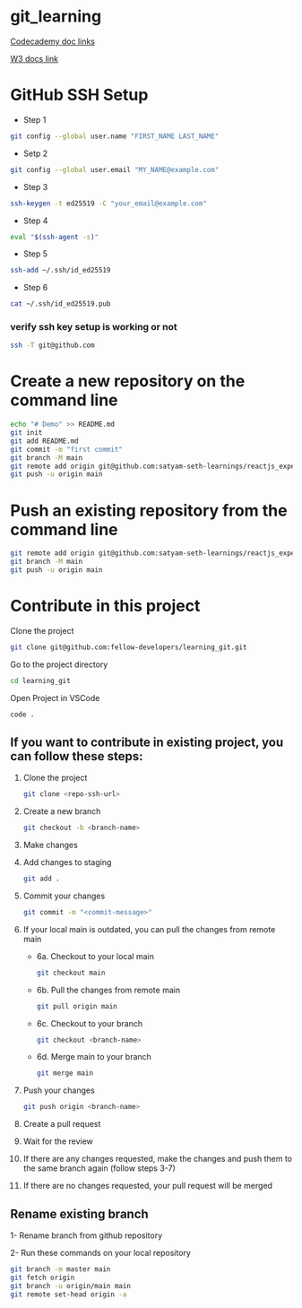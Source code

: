 # git_learning

[Codecademy doc links](https://www.codecademy.com/resources/docs/git/)

[W3 docs link](https://www.w3docs.com/learn-git/introduction4.html)


# GitHub SSH Setup

- Step 1
```bash
git config --global user.name "FIRST_NAME LAST_NAME"
```

- Setp 2
```bash
git config --global user.email "MY_NAME@example.com"
```

- Step 3
```bash
ssh-keygen -t ed25519 -C "your_email@example.com"
```

- Step 4
```bash
eval "$(ssh-agent -s)"
```

- Step 5
```bash
ssh-add ~/.ssh/id_ed25519
```

- Step 6
```bash
cat ~/.ssh/id_ed25519.pub
```

### verify ssh key setup is working or not
```bash
ssh -T git@github.com
```


# Create a new repository on the command line

```bash
echo "# Demo" >> README.md
git init
git add README.md
git commit -m "first commit"
git branch -M main
git remote add origin git@github.com:satyam-seth-learnings/reactjs_experiments.git
git push -u origin main
```

# Push an existing repository from the command line

```bash
git remote add origin git@github.com:satyam-seth-learnings/reactjs_experiments.git
git branch -M main
git push -u origin main
```

# Contribute in this project

Clone the project

```bash
git clone git@github.com:fellow-developers/learning_git.git
```

Go to the project directory

```bash
cd learning_git
```

Open Project in VSCode
```bash
code .
```

## If you want to contribute in existing project, you can follow these steps:

1. Clone the project
    ```bash
    git clone <repo-ssh-url>
    ```

2. Create a new branch
    ```bash
    git checkout -b <branch-name>
    ```

3. Make changes

4. Add changes to staging
    ```bash
    git add .
    ```

5. Commit your changes
    ```bash
    git commit -m "<commit-message>"
    ```

6. If your local main is outdated, you can pull the changes from remote main

    * 6a. Checkout to your local main
        ```bash
        git checkout main
        ```
        
    * 6b. Pull the changes from remote main
        ```bash
        git pull origin main
        ```
    * 6c. Checkout to your branch
        ```bash
        git checkout <branch-name>
        ```
    * 6d. Merge main to your branch
        ```bash
        git merge main
        ```

7. Push your changes
    ```bash
    git push origin <branch-name>
    ```

8. Create a pull request

9. Wait for the review

10. If there are any changes requested, make the changes and push them to the same branch again (follow steps 3-7)

11. If there are no changes requested, your pull request will be merged


## Rename existing branch

1- Rename branch from github repository

2- Run these commands on your local repository 

```bash
git branch -m master main
git fetch origin
git branch -u origin/main main
git remote set-head origin -a
```
